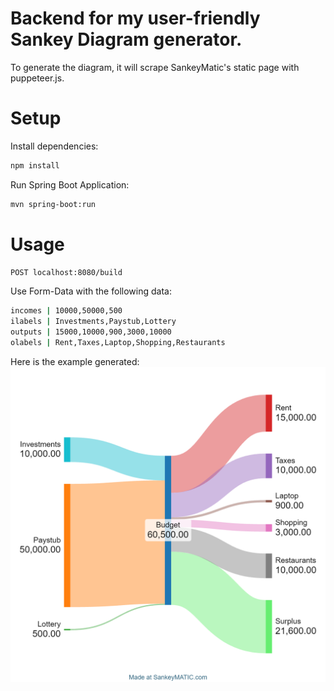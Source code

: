 # Backend for my user-friendly Sankey Diagram generator.

To generate the diagram, it will scrape SankeyMatic's static page with puppeteer.js. 

# Setup
Install dependencies:
```sh
npm install
```

Run Spring Boot Application:
```sh
mvn spring-boot:run
```

# Usage
```sh
POST localhost:8080/build
```
Use Form-Data with the following data:
```sh
incomes | 10000,50000,500
ilabels | Investments,Paystub,Lottery
outputs | 15000,10000,900,3000,10000
olabels | Rent,Taxes,Laptop,Shopping,Restaurants
```
Here is the example generated:
![Example](example.png)